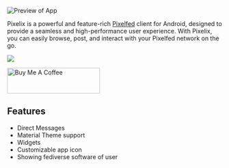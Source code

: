 ![Preview of App](https://github.com/daniebeler/pixelix/blob/59fa74d084bb78aea16d5a7ef5321b10bd8ff352/github-image.png)

Pixelix is a powerful and feature-rich [Pixelfed](https://pixelfed.org/) client for Android, designed to provide a seamless and high-performance user experience. With Pixelix, you can easily browse, post, and interact with your Pixelfed network on the go.

[![](https://github.com/daniebeler/pixelix/blob/bd442110c6dbcf53ab1f21a242b43dc00e72cfee/google-play-button.png)](https://play.google.com/store/apps/details?id=com.daniebeler.pfpixelix)

<a href="https://www.buymeacoffee.com/daniebeler" target="_blank"><img src="https://cdn.buymeacoffee.com/buttons/v2/default-yellow.png" alt="Buy Me A Coffee" style="height: 60px !important;width: 217px !important;" ></a>

## Features
* Direct Messages
* Material Theme support
* Widgets
* Customizable app icon
* Showing fediverse software of user
